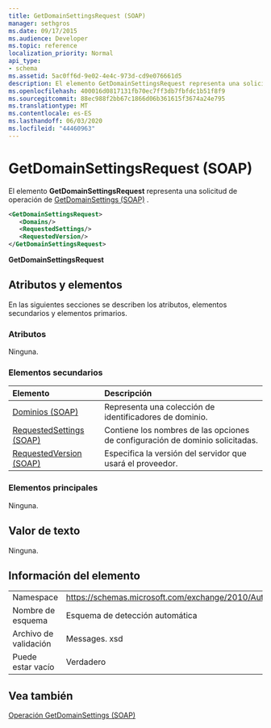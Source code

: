 ```yaml
---
title: GetDomainSettingsRequest (SOAP)
manager: sethgros
ms.date: 09/17/2015
ms.audience: Developer
ms.topic: reference
localization_priority: Normal
api_type:
- schema
ms.assetid: 5ac0ff6d-9e02-4e4c-973d-cd9e076661d5
description: El elemento GetDomainSettingsRequest representa una solicitud de operación de GetDomainSettings (SOAP).
ms.openlocfilehash: 400016d0817131fb70ec7ff3db7fbfdc1b51f8f9
ms.sourcegitcommit: 88ec988f2bb67c1866d06b361615f3674a24e795
ms.translationtype: MT
ms.contentlocale: es-ES
ms.lasthandoff: 06/03/2020
ms.locfileid: "44460963"
---
```

# <a name="getdomainsettingsrequest-soap"></a>GetDomainSettingsRequest (SOAP)

El elemento **GetDomainSettingsRequest** representa una solicitud de operación de [GetDomainSettings (SOAP)](getdomainsettings-operation-soap.md) . 
  
```XML
<GetDomainSettingsRequest>
   <Domains/>
   <RequestedSettings/>
   <RequestedVersion/>
</GetDomainSettingsRequest>
```

 **GetDomainSettingsRequest**
## <a name="attributes-and-elements"></a>Atributos y elementos

En las siguientes secciones se describen los atributos, elementos secundarios y elementos primarios.
  
### <a name="attributes"></a>Atributos

Ninguna.
  
### <a name="child-elements"></a>Elementos secundarios

|**Elemento**|**Descripción**|
|:-----|:-----|
|[Dominios (SOAP)](domains-soap.md) <br/> |Representa una colección de identificadores de dominio.  <br/> |
|[RequestedSettings (SOAP)](requestedsettings-soap.md) <br/> |Contiene los nombres de las opciones de configuración de dominio solicitadas.  <br/> |
|[RequestedVersion (SOAP)](requestedversion-soap.md) <br/> |Especifica la versión del servidor que usará el proveedor.  <br/> |
   
### <a name="parent-elements"></a>Elementos principales

Ninguna.
  
## <a name="text-value"></a>Valor de texto

Ninguna.
  
## <a name="element-information"></a>Información del elemento

|||
|:-----|:-----|
|Namespace  <br/> |https://schemas.microsoft.com/exchange/2010/Autodiscover  <br/> |
|Nombre de esquema  <br/> |Esquema de detección automática  <br/> |
|Archivo de validación  <br/> |Messages. xsd  <br/> |
|Puede estar vacío  <br/> |Verdadero  <br/> |
   
## <a name="see-also"></a>Vea también



[Operación GetDomainSettings (SOAP)](getdomainsettings-operation-soap.md)

